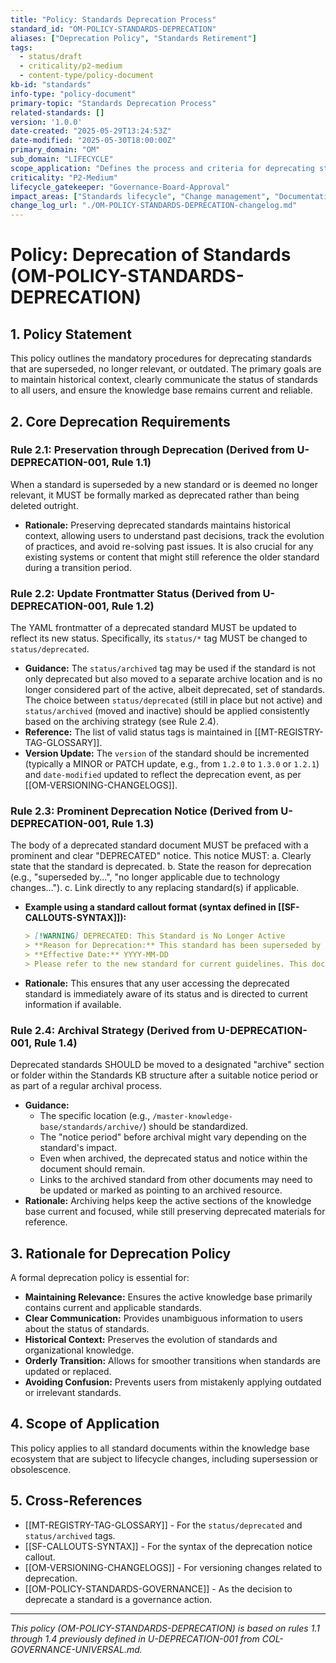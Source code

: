 ```yaml
---
title: "Policy: Standards Deprecation Process"
standard_id: "OM-POLICY-STANDARDS-DEPRECATION"
aliases: ["Deprecation Policy", "Standards Retirement"]
tags:
  - status/draft
  - criticality/p2-medium
  - content-type/policy-document
kb-id: "standards"
info-type: "policy-document"
primary-topic: "Standards Deprecation Process"
related-standards: []
version: '1.0.0'
date-created: "2025-05-29T13:24:53Z"
date-modified: "2025-05-30T18:00:00Z"
primary_domain: "OM"
sub_domain: "LIFECYCLE"
scope_application: "Defines the process and criteria for deprecating standards within the knowledge base."
criticality: "P2-Medium"
lifecycle_gatekeeper: "Governance-Board-Approval"
impact_areas: ["Standards lifecycle", "Change management", "Documentation integrity"]
change_log_url: "./OM-POLICY-STANDARDS-DEPRECATION-changelog.md"
---
```

# Policy: Deprecation of Standards (OM-POLICY-STANDARDS-DEPRECATION)

## 1. Policy Statement

This policy outlines the mandatory procedures for deprecating standards that are superseded, no longer relevant, or outdated. The primary goals are to maintain historical context, clearly communicate the status of standards to all users, and ensure the knowledge base remains current and reliable.

## 2. Core Deprecation Requirements

### Rule 2.1: Preservation through Deprecation (Derived from U-DEPRECATION-001, Rule 1.1)
When a standard is superseded by a new standard or is deemed no longer relevant, it MUST be formally marked as deprecated rather than being deleted outright.
*   **Rationale:** Preserving deprecated standards maintains historical context, allowing users to understand past decisions, track the evolution of practices, and avoid re-solving past issues. It is also crucial for any existing systems or content that might still reference the older standard during a transition period.

### Rule 2.2: Update Frontmatter Status (Derived from U-DEPRECATION-001, Rule 1.2)
The YAML frontmatter of a deprecated standard MUST be updated to reflect its new status. Specifically, its `status/*` tag MUST be changed to `status/deprecated`.
*   **Guidance:** The `status/archived` tag may be used if the standard is not only deprecated but also moved to a separate archive location and is no longer considered part of the active, albeit deprecated, set of standards. The choice between `status/deprecated` (still in place but not active) and `status/archived` (moved and inactive) should be applied consistently based on the archiving strategy (see Rule 2.4).
*   **Reference:** The list of valid status tags is maintained in [[MT-REGISTRY-TAG-GLOSSARY]].
*   **Version Update:** The `version` of the standard should be incremented (typically a MINOR or PATCH update, e.g., from `1.2.0` to `1.3.0` or `1.2.1`) and `date-modified` updated to reflect the deprecation event, as per [[OM-VERSIONING-CHANGELOGS]].

### Rule 2.3: Prominent Deprecation Notice (Derived from U-DEPRECATION-001, Rule 1.3)
The body of a deprecated standard document MUST be prefaced with a prominent and clear "DEPRECATED" notice. This notice MUST:
    a.  Clearly state that the standard is deprecated.
    b.  State the reason for deprecation (e.g., "superseded by...", "no longer applicable due to technology changes...").
    c.  Link directly to any replacing standard(s) if applicable.
*   **Example using a standard callout format (syntax defined in [[SF-CALLOUTS-SYNTAX]]):**
    ```markdown
    > [!WARNING] DEPRECATED: This Standard is No Longer Active
    > **Reason for Deprecation:** This standard has been superseded by [[XX-REPLACEMENT-STANDARD-ID]].
    > **Effective Date:** YYYY-MM-DD
    > Please refer to the new standard for current guidelines. This document is retained for historical purposes only.
    ```
*   **Rationale:** This ensures that any user accessing the deprecated standard is immediately aware of its status and is directed to current information if available.

### Rule 2.4: Archival Strategy (Derived from U-DEPRECATION-001, Rule 1.4)
Deprecated standards SHOULD be moved to a designated "archive" section or folder within the Standards KB structure after a suitable notice period or as part of a regular archival process.
*   **Guidance:**
    *   The specific location (e.g., `/master-knowledge-base/standards/archive/`) should be standardized.
    *   The "notice period" before archival might vary depending on the standard's impact.
    *   Even when archived, the deprecated status and notice within the document should remain.
    *   Links to the archived standard from other documents may need to be updated or marked as pointing to an archived resource.
*   **Rationale:** Archiving helps keep the active sections of the knowledge base current and focused, while still preserving deprecated materials for reference.

## 3. Rationale for Deprecation Policy

A formal deprecation policy is essential for:

*   **Maintaining Relevance:** Ensures the active knowledge base primarily contains current and applicable standards.
*   **Clear Communication:** Provides unambiguous information to users about the status of standards.
*   **Historical Context:** Preserves the evolution of standards and organizational knowledge.
*   **Orderly Transition:** Allows for smoother transitions when standards are updated or replaced.
*   **Avoiding Confusion:** Prevents users from mistakenly applying outdated or irrelevant standards.

## 4. Scope of Application

This policy applies to all standard documents within the knowledge base ecosystem that are subject to lifecycle changes, including supersession or obsolescence.

## 5. Cross-References
- [[MT-REGISTRY-TAG-GLOSSARY]] - For the `status/deprecated` and `status/archived` tags.
- [[SF-CALLOUTS-SYNTAX]] - For the syntax of the deprecation notice callout.
- [[OM-VERSIONING-CHANGELOGS]] - For versioning changes related to deprecation.
- [[OM-POLICY-STANDARDS-GOVERNANCE]] - As the decision to deprecate a standard is a governance action.

---
*This policy (OM-POLICY-STANDARDS-DEPRECATION) is based on rules 1.1 through 1.4 previously defined in U-DEPRECATION-001 from COL-GOVERNANCE-UNIVERSAL.md.*
